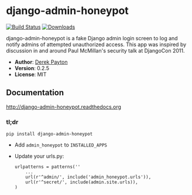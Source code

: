 # django-admin-honeypot

[![Build Status](https://secure.travis-ci.org/dmpayton/django-admin-honeypot.png)](http://travis-ci.org/dmpayton/django-admin-honeypot)
[![Downloads](https://pypip.in/d/django-admin-honeypot/badge.png)](https://crate.io/packages/django-admin-honeypot/)

django-admin-honeypot is a fake Django admin login screen to log and notify
admins of attempted unauthorized access. This app was inspired by discussion
in and around Paul McMillan's security talk at DjangoCon 2011.

* **Author**: [Derek Payton](http://dmpayton.com)
* **Version**: 0.2.5
* **License**: MIT

## Documentation

http://django-admin-honeypot.readthedocs.org

### tl;dr

```
pip install django-admin-honeypot
```

* Add `admin_honeypot` to `INSTALLED_APPS`
* Update your urls.py:

    ```
    urlpatterns = patterns(''
        ...
        url(r'^admin/', include('admin_honeypot.urls')),
        url(r'^secret/', include(admin.site.urls)),
    )
    ```
